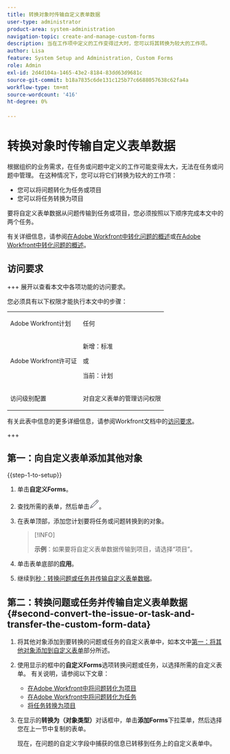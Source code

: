 ```yaml
---
title: 转换对象时传输自定义表单数据
user-type: administrator
product-area: system-administration
navigation-topic: create-and-manage-custom-forms
description: 当在工作项中定义的工作变得过大时，您可以将其转换为较大的工作项。
author: Lisa
feature: System Setup and Administration, Custom Forms
role: Admin
exl-id: 2d4d104a-1465-43e2-8184-83dd63d9681c
source-git-commit: b18a7835c6de131c125b77c6688057638c62fa4a
workflow-type: tm+mt
source-wordcount: '416'
ht-degree: 0%

---
```


# 转换对象时传输自定义表单数据

根据组织的业务需求，在任务或问题中定义的工作可能变得太大，无法在任务或问题中管理。 在这种情况下，您可以将它们转换为较大的工作项：

* 您可以将问题转化为任务或项目
* 您可以将任务转换为项目

要将自定义表单数据从问题传输到任务或项目，您必须按照以下顺序完成本文中的两个任务。

有关详细信息，请参阅[在Adobe Workfront中转化问题的概述](../../../manage-work/issues/convert-issues/convert-issues.md)或[在Adobe Workfront中转化问题的概述](../../../manage-work/issues/convert-issues/convert-issues.md)。

## 访问要求

+++ 展开以查看本文中各项功能的访问要求。

您必须具有以下权限才能执行本文中的步骤：

<table style="table-layout:auto"> 
 <col> 
 <col> 
 <tbody> 
  <tr data-mc-conditions=""> 
   <td role="rowheader"> <p>Adobe Workfront计划</p> </td> 
   <td>任何</td> 
  </tr> 
  <tr> 
   <td role="rowheader">Adobe Workfront许可证</td> 
   <td>
   <p>新增：标准</p>
   <p>或</p>
   <p>当前：计划</p></td> 
  </tr> 
  <tr data-mc-conditions=""> 
   <td role="rowheader">访问级别配置</td> 
   <td> <p>对自定义表单的管理访问权限</p> </td> 
  </tr> 
 </tbody> 
</table>

有关此表中信息的更多详细信息，请参阅Workfront文档中的[访问要求](/help/quicksilver/administration-and-setup/add-users/access-levels-and-object-permissions/access-level-requirements-in-documentation.md)。

+++

## 第一：向自定义表单添加其他对象

{{step-1-to-setup}}

1. 单击&#x200B;**自定义Forms**。
1. 查找所需的表单，然后单击![编辑图标](assets/edit-icon.png)。
1. 在表单顶部，添加您计划要将任务或问题转换到的对象。

   >[!INFO]
   >
   >**示例**：如果要将自定义表单数据传输到项目，请选择“项目”。

1. 单击表单底部的&#x200B;**应用**。

1. 继续到[秒：转换问题或任务并传输自定义表单数据](#second-convert-the-issue-or-task-and-transfer-the-custom-form-data)。

## 第二：转换问题或任务并传输自定义表单数据 {#second-convert-the-issue-or-task-and-transfer-the-custom-form-data}

1. 将其他对象添加到要转换的问题或任务的自定义表单中，如本文中[第一：将其他对象添加到自定义表单](#first-add-additonal-objects-to-the-custom-form)部分所述。
1. 使用显示的框中的&#x200B;**自定义Forms**&#x200B;选项转换问题或任务，以选择所需的自定义表单。 有关说明，请参阅以下文章：

   * [在Adobe Workfront中将问题转化为项目](../../../manage-work/issues/convert-issues/convert-issue-to-project.md)
   * [在Adobe Workfront中将问题转化为任务](../../../manage-work/issues/convert-issues/convert-issue-to-task.md)
   * [将任务转换为项目](../../../manage-work/tasks/manage-tasks/convert-task-to-project.md)

1. 在显示的&#x200B;**转换为（对象类型）**&#x200B;对话框中，单击&#x200B;**添加Forms**&#x200B;下拉菜单，然后选择您在上一节中复制的表单。

   现在，在问题的自定义字段中捕获的信息已转移到任务上的自定义表单中。


<!--
## First: Copy the custom form {#first-copy-the-custom-form}

First you need to make sure that you retain any custom form data on a task or issue you want to convert. Because the custom form data must be an exact match on the converted item, it is best practice to duplicate the form so that you can attach it to the new object.

>[!TIP]
>
>Another way to retain custom form data in this situation is to add the larger object type to the custom form. For instructions, see [Create a custom form](/help/quicksilver/administration-and-setup/customize-workfront/create-manage-custom-forms/form-designer/design-a-form/design-a-form.md).

1. Click the **Main Menu** icon ![Main menu icon](assets/main-menu-icon.png) in the upper-right corner of Adobe Workfront, then click **Setup** ![Gear settings icon](assets/gear-icon-settings.png).

1. Click **Custom Forms**.
1. Select the task- or issue-type custom form, then click **Copy**.
1. In the **Custom Form** dialog box, specify a name for the new form.  

1. From the **Form Type** drop-down menu, select the type of object you want to create the new custom form for

   **Example:** If you want to transfer the custom form data to a project, select Project.

1. Click **Copy Form**.

   This copied custom form can now be attached to a task or project.

1. Continue on to [Second: Convert the issue or task and transfer the custom form data](#second-convert-the-issue-or-task-and-transfer-the-custom-form-data).
-->
